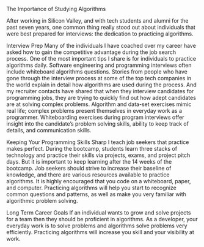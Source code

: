 The Importance of Studying Algorithms

After working in Silicon Valley, and with tech students and alumni for the past seven years, one common thing really stood out about individuals that were best prepared for interviews: the dedication to practicing algorithms.

Interview Prep
Many of the individuals I have coached over my career have asked how to gain the competitive advantage during the job search process. One of the most important tips I share is for individuals to practice algorithms daily. Software engineering and programming interviews often include whiteboard algorithms questions. Stories from people who have gone through the interview process at some of the top tech companies in the world explain in detail how algorithms are used during the process. And my recruiter contacts have shared that when they interview candidates for programming jobs, they are trying to quickly find out how adept candidates are at solving complex problems. Algorithm and data-set exercises mimic real life; complex problems present themselves in everyday work as a programmer. Whiteboarding exercises during program interviews offer insight into the candidate’s problem solving skills, ability to keep track of details, and communication skills.

Keeping Your Programming Skills Sharp
I teach job seekers that practice makes perfect. During the bootcamp, students learn three stacks of technology and practice their skills via projects, exams, and project pitch days. But it is important to keep learning after the 14 weeks of the bootcamp. Job seekers should strive to increase their baseline of knowledge, and there are various resources available to practice algorithms. It is highly encouraged that you code on a whiteboard, paper, and computer. Practicing algorithms will help you start to recognize common questions and patterns, as well as make you very familiar with algorithmic problem solving.

Long Term Career Goals
If an individual wants to grow and solve projects for a team then they should be proficient in algorithms. As a developer, your everyday work is to solve problems and algorithms solve problems very efficiently. Practicing algorithms will increase you skill and your visibility at work.